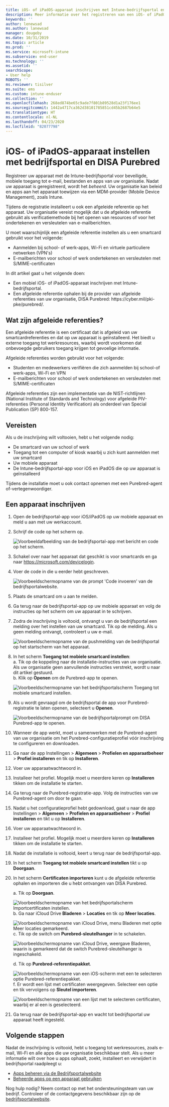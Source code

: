 ```yaml
---
title: iOS- of iPadOS-apparaat inschrijven met Intune-bedrijfsportal en DISA Purebred
description: Meer informatie over het registreren van een iOS- of iPadOS-apparaat en het instellen van afgeleide referentieverificatie met DISA Purebred.
keywords: ''
author: lenewsad
ms.author: lanewsad
manager: dougeby
ms.date: 10/31/2019
ms.topic: article
ms.prod: ''
ms.service: microsoft-intune
ms.subservice: end-user
ms.technology: ''
ms.assetid: ''
searchScope:
- User help
ROBOTS: ''
ms.reviewer: tisilver
ms.suite: ems
ms.custom: intune-enduser
ms.collection: ''
ms.openlocfilehash: 268ed874be65c9ade7f801b89528d1a23f176ee1
ms.sourcegitcommit: 1442a4717ca362d38101785851cd45b2687b64e5
ms.translationtype: HT
ms.contentlocale: nl-NL
ms.lasthandoff: 04/23/2020
ms.locfileid: "82077798"
---
```

# <a name="set-up-ios-or-ipados-device-with-company-portal-and-disa-purebred"></a>iOS- of iPadOS-apparaat instellen met bedrijfsportal en DISA Purebred  

Registreer uw apparaat met de Intune-bedrijfsportal voor beveiligde, mobiele toegang tot e-mail, bestanden en apps van uw organisatie. Nadat uw apparaat is geregistreerd, wordt het *beheerd*. Uw organisatie kan beleid en apps aan het apparaat toewijzen via een MDM-provider (Mobile Device Management), zoals Intune.  

Tijdens de registratie installeert u ook een afgeleide referentie op het apparaat. Uw organisatie vereist mogelijk dat u de afgeleide referentie gebruikt als verificatiemethode bij het openen van resources of voor het ondertekenen en versleutelen van e-mailberichten. 

U moet waarschijnlijk een afgeleide referentie instellen als u een smartcard gebruikt voor het volgende:

* Aanmelden bij school- of werk-apps, Wi-Fi en virtuele particuliere netwerken (VPN's)
* E-mailberichten voor school of werk ondertekenen en versleutelen met S/MIME-certificaten  

In dit artikel gaat u het volgende doen:  

   * Een mobiel iOS- of iPadOS-apparaat inschrijven met Intune-bedrijfsportal.  
   * Een afgeleide referentie ophalen bij de provider van afgeleide referenties van uw organisatie, DISA Purebred: https:\//cyber.mil/pki-pke/purebred/.  

## <a name="what-are-derived-credentials"></a>Wat zijn afgeleide referenties?  
Een afgeleide referentie is een certificaat dat is afgeleid van uw smartcardreferenties en dat op uw apparaat is geïnstalleerd. Het biedt u externe toegang tot werkresources, waarbij wordt voorkomen dat onbevoegde gebruikers toegang krijgen tot gevoelige informatie.  

Afgeleide referenties worden gebruikt voor het volgende: 
* Studenten en medewerkers verifiëren die zich aanmelden bij school-of werk-apps, Wi-Fi en VPN
* E-mailberichten voor school of werk ondertekenen en versleutelen met S/MIME-certificaten

Afgeleide referenties zijn een implementatie van de NIST-richtlijnen (National Institute of Standards and Technology) voor afgeleide PIV-referenties (Personal Identity Verification) als onderdeel van Special Publication (SP) 800-157.  

## <a name="prerequisites"></a>Vereisten

 Als u de inschrijving wilt voltooien, hebt u het volgende nodig:

* De smartcard van uw school of werk
* Toegang tot een computer of kiosk waarbij u zich kunt aanmelden met uw smartcard
* Uw mobiele apparaat
* De Intune-bedrijfsportal-app voor iOS en iPadOS die op uw apparaat is geïnstalleerd   

Tijdens de installatie moet u ook contact opnemen met een Purebred-agent of-vertegenwoordiger.      

## <a name="enroll-device"></a>Een apparaat inschrijven  
1. Open de bedrijfsportal-app voor iOS/iPadOS op uw mobiele apparaat en meld u aan met uw werkaccount.  

2. Schrijf de code op het scherm op.  

    ![Voorbeeldafbeelding van de bedrijfsportal-app met bericht en code op het scherm.](./media/copy-code-intercede.png)  
3. Schakel over naar het apparaat dat geschikt is voor smartcards en ga naar https://microsoft.com/devicelogin. 
4. Voer de code in die u eerder hebt geschreven.  

    ![Voorbeeldschermopname van de prompt 'Code invoeren' van de bedrijfsportalwebsite.](./media/enter-code-intercede.png)   

5. Plaats de smartcard om u aan te melden.  
6. Ga terug naar de bedrijfsportal-app op uw mobiele apparaat en volg de instructies op het scherm om uw apparaat in te schrijven.  
7. Zodra de inschrijving is voltooid, ontvangt u van de bedrijfsportal een melding over het instellen van uw smartcard. Tik op de melding. Als u geen melding ontvangt, controleert u uw e-mail.   

    ![Voorbeeldschermopname van de pushmelding van de bedrijfsportal op het startscherm van het apparaat.](./media/action-required-in-app-intercede.png)  
8. In het scherm **Toegang tot mobiele smartcard instellen**:  
    a. Tik op de koppeling naar de installatie-instructies van uw organisatie. Als uw organisatie geen aanvullende instructies verstrekt, wordt u naar dit artikel gestuurd.  
    b. Klik op **Openen** om de Purebred-app te openen.  

    ![Voorbeeldschermopname van het bedrijfsportalscherm Toegang tot mobiele smartcard instellen.](./media/smart-card-open-disa-purebred.png)  
9. Als u wordt gevraagd om de bedrijfsportal de app voor Purebred-registratie te laten openen, selecteert u **Openen**.   

    ![Voorbeeldschermopname van de bedrijfsportalprompt om DISA Purebred-app te openen.](./media/open-app-prompt-disa-purbred.png)  
10. Wanneer de app werkt, moet u samenwerken met de Purebred-agent van uw organisatie om het Purebred-configuratieprofiel vóór inschrijving te configureren en downloaden.   
11. Ga naar de app Instellingen > **Algemeen** > **Profielen en apparaatbeheer** > **Profiel installeren** en tik op **Installeren**.  
12. Voer uw apparaatwachtwoord in.  
13. Installeer het profiel. Mogelijk moet u meerdere keren op **Installeren** tikken om de installatie te starten. 
14. Ga terug naar de Purebred-registratie-app. Volg de instructies van uw Purebred-agent om door te gaan.  
 
15. Nadat u het configuratieprofiel hebt gedownload, gaat u naar de app Instellingen > **Algemeen** > **Profielen en apparaatbeheer** > **Profiel installeren** en tikt u op **Installeren**.   
16.  Voer uw apparaatwachtwoord in.
17. Installeer het profiel. Mogelijk moet u meerdere keren op **Installeren** tikken om de installatie te starten. 
18. Nadat de installatie is voltooid, keert u terug naar de bedrijfsportal-app.  
19.  In het scherm **Toegang tot mobiele smartcard instellen** tikt u op **Doorgaan**.  

20. In het scherm **Certificaten importeren** kunt u de afgeleide referentie ophalen en importeren die u hebt ontvangen van DISA Purebred.  

    a. Tik op **Doorgaan**.   

    ![Voorbeeldschermopname van het bedrijfsportalscherm Importcertificaten instellen.](./media/import-certificate-disa-purebred.png)  
    b. Ga naar iCloud Drive **Bladeren** > **Locaties** en tik op **Meer locaties**.  

    ![Voorbeeldschermopname van iCloud Drive, menu Bladeren met optie Meer locaties gemarkeerd.](./media/icloud-drive-more-locations.png)  
    c. Tik op de switch om **Purebred-sleutelhanger** in te schakelen.  

    ![Voorbeeldschermopname van iCloud Drive, weergave Bladeren, waarin is gemarkeerd dat de switch Purebred-sleutelhanger is ingeschakeld.](./media/icloud-drive-enable-purebred-keychain.png)   

    d. Tik op **Purebred-referentiepakket**.  

    ![Voorbeeldschermopname van een iOS-scherm met een te selecteren optie Purebred-referentiepakket.](./media/purebred-credential-package.png)  
    f. Er wordt een lijst met certificaten weergegeven. Selecteer een optie en tik vervolgens op **Sleutel importeren**.  

    ![Voorbeeldschermopname van een lijst met te selecteren certificaten, waarbij er al een is geselecteerd.](./media/import-purebred-keychain.png) 
21. Ga terug naar de bedrijfsportal-app en wacht tot bedrijfsportal uw apparaat heeft ingesteld.   

## <a name="next-steps"></a>Volgende stappen  
Nadat de inschrijving is voltooid, hebt u toegang tot werkresources, zoals e-mail, Wi-Fi en alle apps die uw organisatie beschikbaar stelt. Als u meer informatie wilt over hoe u apps ophaalt, zoekt, installeert en verwijdert in bedrijfsportal raadpleegt u:

* [Apps beheren via de Bedrijfsportalwebsite](manage-apps-cpweb.md)  
* [Beheerde apps op een apparaat gebruiken](use-managed-apps-on-your-device-ios.md)  

Nog hulp nodig? Neem contact op met het ondersteuningsteam van uw bedrijf. Controleer of de contactgegevens beschikbaar zijn op de [bedrijfsportalwebsite](https://go.microsoft.com/fwlink/?linkid=2010980).
